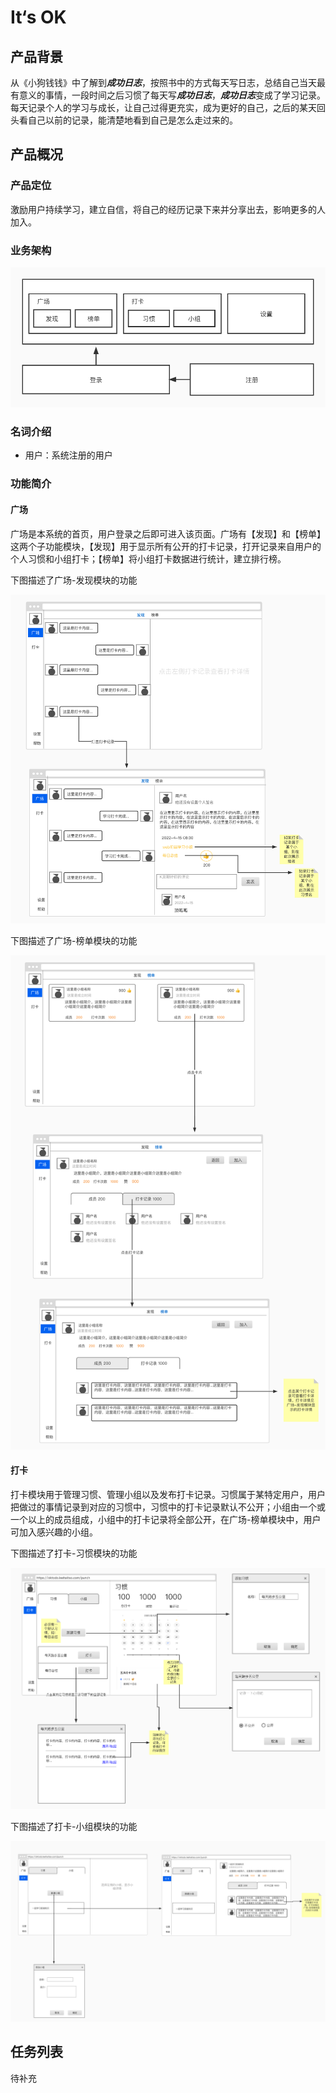 # It‘s OK

## 产品背景

从《小狗钱钱》中了解到***成功日志***，按照书中的方式每天写日志，总结自己当天最有意义的事情，一段时间之后习惯了每天写***成功日志***，***成功日志***变成了学习记录。每天记录个人的学习与成长，让自己过得更充实，成为更好的自己，之后的某天回头看自己以前的记录，能清楚地看到自己是怎么走过来的。

## 产品概况

### 产品定位

激励用户持续学习，建立自信，将自己的经历记录下来并分享出去，影响更多的人加入。

### 业务架构

![](./docs/img/%E4%B8%9A%E5%8A%A1%E6%9E%B6%E6%9E%84.jpeg)

### 名词介绍

* 用户：系统注册的用户

### 功能简介

#### 广场

广场是本系统的首页，用户登录之后即可进入该页面。广场有【发现】和【榜单】这两个子功能模块，【发现】用于显示所有公开的打卡记录，打开记录来自用户的个人习惯和小组打卡；【榜单】将小组打卡数据进行统计，建立排行榜。

下图描述了广场-发现模块的功能


![](./docs/img/%E5%B9%BF%E5%9C%BA-%E6%89%93%E5%8D%A1%E5%88%97%E8%A1%A8.jpeg)

下图描述了广场-榜单模块的功能

![](./docs/img/%E5%B9%BF%E5%9C%BA-%E6%A6%9C%E5%8D%95.jpeg)

#### 打卡

打卡模块用于管理习惯、管理小组以及发布打卡记录。习惯属于某特定用户，用户把做过的事情记录到对应的习惯中，习惯中的打卡记录默认不公开；小组由一个或一个以上的成员组成，小组中的打卡记录将全部公开，在广场-榜单模块中，用户可加入感兴趣的小组。

下图描述了打卡-习惯模块的功能

![](./docs/img/%E6%89%93%E5%8D%A1-%E4%B9%A0%E6%83%AF.jpeg)

下图描述了打卡-小组模块的功能

![](./docs/img/%E6%89%93%E5%8D%A1-%E5%B0%8F%E7%BB%84.jpeg)

## 任务列表

待补充